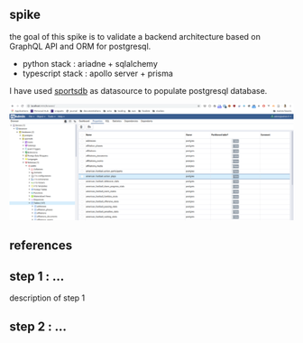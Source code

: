 ## spike

the goal of this spike is to validate a backend architecture based on GraphQL API and ORM for postgresql.

* python stack : ariadne + sqlalchemy
* typescript stack : apollo server + prisma

I have used [sportsdb](http://sportsdb.org/sd) as datasource to populate postgresql database.

![](docs/datastore_view.png)

## references

## step 1 : ...

description of step 1

## step 2 : ...
